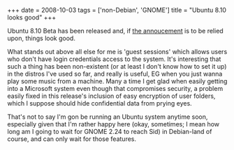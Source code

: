 +++
date = 2008-10-03
tags = ['non-Debian', 'GNOME']
title = "Ubuntu 8.10 looks good"
+++

Ubuntu 8.10 Beta has been released and, if [the annoucement] is to be
relied upon, things look good.

What stands out above all else for me is \'guest sessions\' which allows
users who don\'t have login credentials access to the system. It\'s
interesting that such a thing has been non-existent (or at least I
don\'t know how to set it up) in the distros I\'ve used so far, and
really is useful, EG when you just wanna play some music from a machine.
Many a time I get glad when easily getting into a Microsoft system even
though that compromises security, a problem easily fixed in this
release\'s inclusion of easy encryption of user folders, which I suppose
should hide confidential data from prying eyes.

That\'s not to say I\'m gon be running an Ubuntu system anytime soon,
especially given that I\'m rather happy here (okay, sometimes; I mean
how long am I going to wait for GNOME 2.24 to reach Sid) in Debian-land
of course, and can only wait for those features.

  [the annoucement]: https://lists.ubuntu.com/archives/ubuntu-announce/2008-October/000114.html
